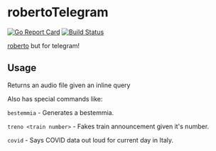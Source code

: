 # robertoTelegram
[![Go Report Card](https://goreportcard.com/badge/github.com/TheTipo01/roberto)](https://goreportcard.com/report/github.com/TheTipo01/robertoTelegram)
[![Build Status](https://travis-ci.com/TheTipo01/robertoTelegram.svg?branch=master)](https://travis-ci.com/TheTipo01/robertoTelegram)

[roberto](https://github.com/TheTipo01/roberto) but for telegram!

## Usage
Returns an audio file given an inline query

Also has special commands like:

`bestemmia` - Generates a bestemmia.

`treno <train number>` - Fakes train announcement given it's number.

`covid` - Says COVID data out loud for current day in Italy.
